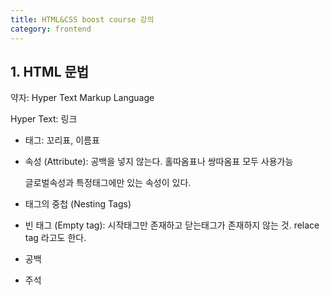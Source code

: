 ```yaml
---
title: HTML&CSS boost course 강의
category: frontend
---
```


## 1. HTML 문법

약자: Hyper Text Markup Language

Hyper Text: 링크

- 태그: 꼬리표, 이름표

- 속성 (Attribute): 공백을 넣지 않는다. 홀따옴표나 쌍따옴표 모두 사용가능

  글로벌속성과 특정태그에만 있는 속성이 있다.

- 태그의 중첩 (Nesting Tags)

- 빈 태그 (Empty tag): 시작태그만 존재하고 닫는태그가 존재하지 않는 것. relace tag 라고도 한다.

- 공백

- 주석

